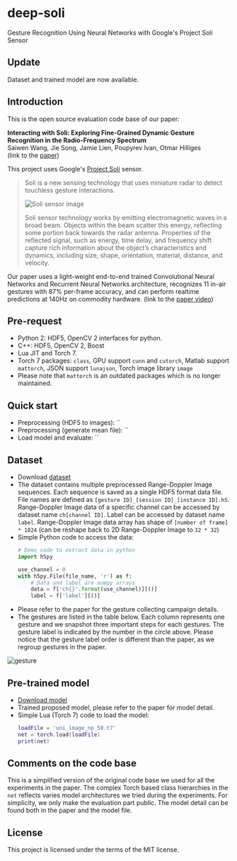 # deep-soli

Gesture Recognition Using Neural Networks with Google's Project Soli Sensor

## Update

Dataset and trained model are now available.

## Introduction

This is the open source evaluation code base of our paper:

**Interacting with Soli: Exploring Fine-Grained Dynamic Gesture Recognition
in the Radio-Frequency Spectrum** <br />
Saiwen Wang, Jie Song, Jamie Lien, Poupyrev Ivan, Otmar Hilliges <br />
(link to the [paper](http://bit.ly/2ftSRcn))

This project uses Google's [Project Soli](atap.google.com/soli) sensor.

> Soli is a new sensing technology that uses miniature radar to
> detect touchless gesture interactions.
>
> ![Soli sensor image](http://bit.ly/2fbwLYm)
>
> Soli sensor technology works by emitting electromagnetic waves in a
> broad beam. Objects within the beam scatter this energy, reflecting
> some portion back towards the radar antenna. Properties of the
> reflected signal, such as energy, time delay, and frequency shift
> capture rich information about the object’s characteristics and
> dynamics, including size, shape, orientation, material, distance,
> and velocity.

Our paper uses a light-weight end-to-end trained Convolutional Neural Networks
and Recurrent Neural Networks architecture, recognizes 11 in-air gestures
with 87% per-frame accuracy, and can perform realtime predictions at 140Hz
on commodity hardware. (link to the [paper video](http://bit.ly/2fDd9iJ))

## Pre-request

- Python 2: HDF5, OpenCV 2 interfaces for python.
- C++: HDF5, OpenCV 2, Boost
- Lua JIT and Torch 7.
- Torch 7 packages: `class`, GPU support `cunn` and `cutorch`, Matlab
  support `mattorch`, JSON support `lunajson`, Torch image library `image`
- Please note that `mattorch` is an outdated packages which is no
  longer maintained.

## Quick start

- Preprocessing (HDF5 to images): ``
- Preprocessing (generate mean file): ``
- Load model and evaluate: ``

## Dataset

- Download [dataset](https://polybox.ethz.ch/index.php/s/wG93iTUdvRU8EaT)
- The dataset contains multiple preprocessed Range-Doppler Image sequences.
  Each sequence is saved as a single HDF5 format data file. File names are
  defined as `[gesture ID]_[session ID]_[instance ID].h5`. Range-Doppler Image
  data of a specific channel can be accessed by dataset name `ch[channel ID]`.
  Label can be accessed by dataset name `label`. Range-Doppler Image
  data array has shape of `[number of frame] * 1024` (can be reshape back to 2D Range-Doppler Image to `32 * 32`)
- Simple Python code to access the data:
  ```python
  # Demo code to extract data in python
  import h5py

  use_channel = 0
  with h5py.File(file_name, 'r') as f:
      # Data and label are numpy arrays
      data = f['ch{}'.format(use_channel)][()]
      label = f['label'][()]
  ```
- Please refer to the paper for the gesture collecting
  campaign details.
- The gestures are listed in the table below. Each column represents
  one gesture and we snapshot three important steps for each gestures.
  The gesture label is indicated by the number in the circle above. Please
  notice that the gesture label order is different than the paper, as
  we regroup gestures in the paper.

![gesture](http://bit.ly/2fHcMRX)

## Pre-trained model

- [Download model](https://polybox.ethz.ch/index.php/s/0SEdZqkn433dbEh)
- Trained proposed model, please refer to the paper for model detail.
- Simple Lua (Torch 7) code to load the model:
  ```lua
  loadFile = 'uni_image_np_50.t7'
  net = torch.load(loadFile)
  print(net)
  ```

## Comments on the code base

This is a simplified version of the original code base we used for all the
experiments in the paper. The complex Torch based class hierarchies in
the `net` reflects varies model architectures we tried during the
experiments. For simplicity, we only make the evaluation part public.
The model detail can be found both in the paper and the model file.

## License

This project is licensed under the terms of the MIT license.

